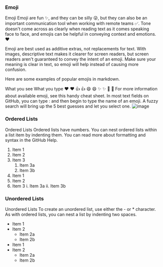 ### Emoji
Emoji
Emoji are fun ✨, and they can be silly 😜, but they can also be an important communication tool when working with remote teams ✅. Tone doesn't come across as clearly when reading text as it comes speaking face to face, and emojis can be helpful in conveying context and emotions. ❤️

Emoji are best used as additive extras, not replacements for text. With images, descriptive text makes it clearer for screen readers, but screen readers aren't guaranteed to convey the intent of an emoji. Make sure your meaning is clear in text, so emoji will help instead of causing more confusion.

Here are some examples of popular emojis in markdown.

What you see	What you type
❤️	:heart:
👍	:+1:
😄	:smile:
✨	:sparkles:
🎉	:tada:
For more information about available emoji, see this handy cheat sheet. In most text fields on GitHub, you can type : and then begin to type the name of an emoji. A fuzzy search will bring up the 5 best guesses and let you select one.
![image](https://user-images.githubusercontent.com/102591185/161225999-19069983-286d-4da0-a5e3-a460cd70b239.png)
### Ordered Lists
Ordered Lists
Ordered lists have numbers. You can nest ordered lists within a list item by indenting them. You can read more about formatting and syntax in the GitHub Help.

1. Item 1
2. Item 2
3. Item 3
   1. Item 3a
   2. Item 3b
1. Item 1
2. Item 2
3. Item 3
   i. Item 3a
   ii. Item 3b

### Unordered Lists
Unordered Lists
To create an unordered list, use either the - or * character. As with ordered lists, you can nest a list by indenting two spaces.

* Item 1
* Item 2
  * Item 2a
  * Item 2b
* Item 1
* Item 2
  * Item 2a
  * Item 2b
